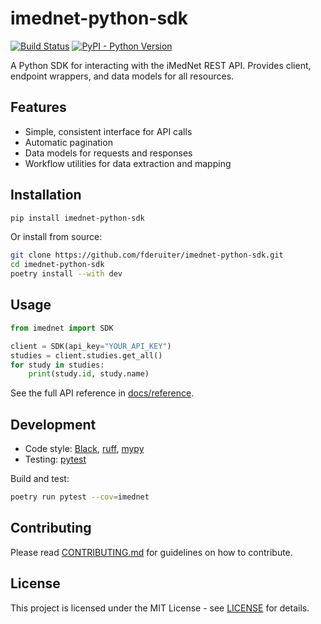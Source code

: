 # imednet-python-sdk

[![Build Status](https://github.com/FrederickdeRuiter/imednet-python-sdk/actions/workflows/ci.yml/badge.svg)](https://github.com/fderuiter/imednet-python-sdk/actions/workflows/ci.yml)
[![PyPI - Python Version](https://img.shields.io/pypi/pyversions/imednet-python-sdk)](https://pypi.org/project/imednet-python-sdk/)

A Python SDK for interacting with the iMedNet REST API. Provides client, endpoint wrappers, and data models for all resources.

## Features

- Simple, consistent interface for API calls
- Automatic pagination
- Data models for requests and responses
- Workflow utilities for data extraction and mapping

## Installation

```bash
pip install imednet-python-sdk
```

Or install from source:

```bash
git clone https://github.com/fderuiter/imednet-python-sdk.git
cd imednet-python-sdk
poetry install --with dev
```

## Usage

```python
from imednet import SDK

client = SDK(api_key="YOUR_API_KEY")
studies = client.studies.get_all()
for study in studies:
    print(study.id, study.name)
```

See the full API reference in [docs/reference](docs/reference).

## Development

- Code style: [Black](https://github.com/psf/black), [ruff](https://github.com/charliermarsh/ruff), [mypy](http://mypy-lang.org/)
- Testing: [pytest](https://pytest.org/)

Build and test:

```bash
poetry run pytest --cov=imednet
```

## Contributing

Please read [CONTRIBUTING.md](CONTRIBUTING.md) for guidelines on how to contribute.

## License

This project is licensed under the MIT License - see [LICENSE](LICENSE) for details.
